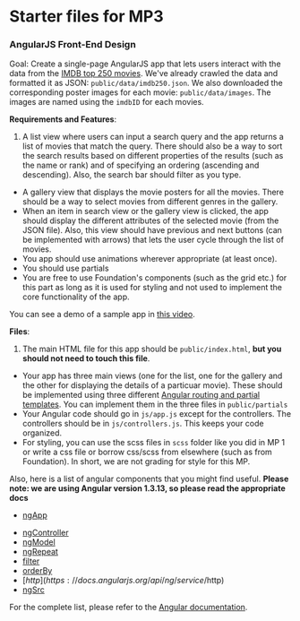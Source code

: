 # Starter files for MP3

### AngularJS Front-End Design
Goal: Create a single-page AngularJS app that lets users interact with the data from the [IMDB top 250 movies](http://www.imdb.com/chart/top). We've already crawled the data and formatted it as JSON: `public/data/imdb250.json`. We also downloaded the corresponding poster images for each movie: `public/data/images`. The images are named using the `imdbID` for each movies.

__Requirements and Features__:

1. A list view where users can input a search query and the app returns a list of movies that match the query. There should also be a way to sort the search results based on different properties of the results (such as the name or rank) and of specifying an ordering (ascending and descending). Also, the search bar should filter as you type.
+ A gallery view that displays the movie posters for all the movies. There should be a way to select movies from different genres in the gallery.
+ When an item in search view or the gallery view is clicked, the app should display the different attributes of the selected movie (from the JSON file). Also, this view should have previous and next buttons (can be implemented with arrows) that lets the user cycle through the list of movies.
+ You app should use animations wherever appropriate (at least once).
+ You should use partials
+ You are free to use Foundation's components (such as the grid etc.) for this part as long as it is used for styling and not used to implement the core functionality of the app.

You can see a demo of a sample app in [this video](https://www.youtube.com/watch?v=_xZYYViPvig).

__Files__:

1. The main HTML file for this app should be `public/index.html`, **but you should not need to touch this file**.
+ Your app has three main views (one for the list, one for the gallery and the other for displaying the details of a particuar movie). These should be implemented using three different [Angular routing and partial templates](https://docs.angularjs.org/tutorial/step_07). You can implement them in the three files in `public/partials`
+ Your Angular code should go in `js/app.js` except for the controllers. The controllers should be in `js/controllers.js`. This keeps your code organized.
+ For styling, you can use the scss files in `scss` folder like you did in MP 1 or write a css file or borrow css/scss from elsewhere (such as from Foundation). In short, we are not grading for style for this MP.


Also, here is a list of angular components that you might find useful. **Please note:
we are using Angular version 1.3.13, so please read the appropriate docs**

* [ngApp](https://docs.angularjs.org/api/ng/directive/ngApp)
+ [ngController](https://docs.angularjs.org/api/ng/directive/ngController)
+ [ngModel](https://docs.angularjs.org/api/ng/directive/ngModel)
+ [ngRepeat](https://docs.angularjs.org/api/ng/directive/ngRepeat)
+ [filter](https://docs.angularjs.org/api/ng/service/$filter)
+ [orderBy](https://docs.angularjs.org/api/ng/filter/orderBy)
+ [$http](https://docs.angularjs.org/api/ng/service/$http)
+ [ngSrc](https://docs.angularjs.org/api/ng/directive/ngSrc)

For the complete list, please refer to the [Angular documentation](https://code.angularjs.org/1.3.3/docs/api/ng).
